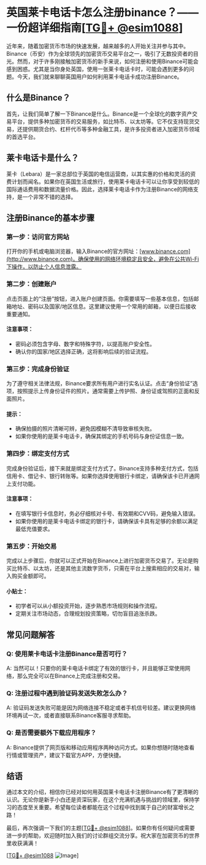 # 英国莱卡电话卡怎么注册binance？——一份超详细指南[[TG💪+ @esim1088](https://t.me/s/esim1088)]

近年来，随着加密货币市场的快速发展，越来越多的人开始关注并参与其中。Binance（币安）作为全球领先的加密货币交易平台之一，吸引了无数投资者的目光。然而，对于许多刚接触加密货币的新手来说，如何注册和使用Binance可能会感到困惑。尤其是当你身处英国，使用一张莱卡电话卡时，可能会遇到更多的问题。今天，我们就来聊聊英国用户如何利用莱卡电话卡成功注册Binance。

## 什么是Binance？

首先，让我们简单了解一下Binance是什么。Binance是一个全球化的数字资产交易平台，提供多种加密货币的交易服务，如比特币、以太坊等。它不仅支持现货交易，还提供期货合约、杠杆代币等多种金融工具，是许多投资者进入加密货币领域的首选平台。

## 莱卡电话卡是什么？

莱卡（Lebara）是一家总部位于英国的电信运营商，以其实惠的价格和灵活的资费计划而闻名。如果你在英国生活或旅行，使用莱卡电话卡可以让你享受到较低的国际通话费用和数据流量价格。因此，选择莱卡电话卡作为注册Binance的网络支持，是一个非常不错的选择。

## 注册Binance的基本步骤

### 第一步：访问官方网站

打开你的手机或电脑浏览器，输入Binance的官方网址：[www.binance.com](http://www.binance.com)。确保使用的网络环境稳定且安全，避免在公共Wi-Fi下操作，以防止个人信息泄露。

### 第二步：创建账户

点击页面上的“注册”按钮，进入账户创建页面。你需要填写一些基本信息，包括邮箱地址、密码以及国家/地区信息。这里建议使用一个常用的邮箱，以便日后接收重要通知。

#### 注意事项：
- 密码必须包含字母、数字和特殊字符，以提高账户安全性。
- 确认你的国家/地区选择正确，这将影响后续的验证流程。

### 第三步：完成身份验证

为了遵守相关法律法规，Binance要求所有用户进行实名认证。点击“身份验证”选项，按照提示上传身份证件的照片。通常需要上传护照、身份证或驾照的正面和反面照片。

#### 提示：
- 确保拍摄的照片清晰可辨，避免因模糊不清导致审核失败。
- 如果你使用的是莱卡电话卡，确保其绑定的手机号码与身份证信息一致。

### 第四步：绑定支付方式

完成身份验证后，接下来就是绑定支付方式了。Binance支持多种支付方式，包括信用卡、借记卡、银行转账等。如果你选择使用银行卡绑定，请确保该卡已开通网上支付功能。

#### 注意事项：
- 在填写银行卡信息时，务必仔细核对卡号、有效期和CVV码，避免输入错误。
- 如果你使用的是莱卡电话卡绑定的银行卡，请确保该卡具有足够的余额以满足最低充值要求。

### 第五步：开始交易

完成以上步骤后，你就可以正式开始在Binance上进行加密货币交易了。无论是购买比特币、以太坊，还是其他主流数字货币，只需在平台上搜索相应的交易对，输入购买金额即可。

#### 小贴士：
- 初学者可以从小额投资开始，逐步熟悉市场规则和操作流程。
- 定期关注市场动态，合理规划投资策略，切勿盲目追涨杀跌。

## 常见问题解答

### Q: 使用莱卡电话卡注册Binance是否可行？

A: 当然可以！只要你的莱卡电话卡绑定了有效的银行卡，并且能够正常使用网络，那么完全可以在Binance上完成注册和交易。

### Q: 注册过程中遇到验证码发送失败怎么办？

A: 验证码发送失败可能是因为网络连接不稳定或者手机信号较差。建议更换网络环境再试一次，或者直接联系Binance客服寻求帮助。

### Q: 是否需要额外下载应用程序？

A: Binance提供了网页版和移动应用程序两种访问方式。如果你想随时随地查看行情或管理资产，建议下载官方APP，方便快捷。

## 结语

通过本文的介绍，相信你已经对如何用英国莱卡电话卡注册Binance有了更清晰的认识。无论你是新手小白还是资深玩家，在这个充满机遇与挑战的领域里，保持学习的态度至关重要。希望每位读者都能在这个过程中找到属于自己的财富增长之路！

最后，再次强调一下我们的主题[[TG💪+ @esim1088](https://t.me/s/esim1088)]。如果你有任何疑问或需要进一步的帮助，欢迎随时加入我们的讨论群组交流分享。祝大家在加密货币的世界里收获满满！

[[TG💪+ @esim1088](https://t.me/s/esim1088) ![Image](https://i.postimg.cc/4NQfJmqS/Snipaste-2025-05-13-00-14-12.png)]